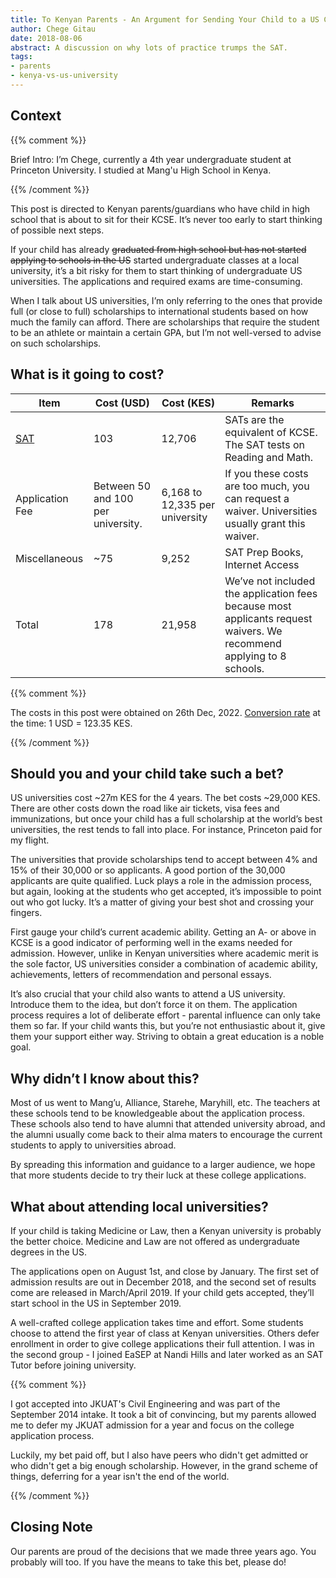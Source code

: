 ```yaml
---
title: To Kenyan Parents - An Argument for Sending Your Child to a US College
author: Chege Gitau
date: 2018-08-06
abstract: A discussion on why lots of practice trumps the SAT.
tags:
- parents
- kenya-vs-us-university
---
```


## Context

{{% comment %}}

Brief Intro: I’m Chege, currently a 4th year undergraduate student at
Princeton University. I studied at Mang'u High School in Kenya.

{{% /comment %}}

This post is directed to Kenyan parents/guardians who have child in high
school that is about to sit for their KCSE. It’s never too early to
start thinking of possible next steps.

If your child has already ~~graduated from high school but has not
started applying to schools in the US~~ started undergraduate classes at
a local university, it’s a bit risky for them to start thinking of
undergraduate US universities. The applications and required exams are
time-consuming.

When I talk about US universities, I’m only referring to the ones that
provide full (or close to full) scholarships to international students
based on how much the family can afford. There are scholarships that
require the student to be an athlete or maintain a certain GPA, but I’m
not well-versed to advise on such scholarships.

## What is it going to cost?

| Item | Cost (USD) | Cost (KES) | Remarks |
| --- | --- | --- | ---|
| [SAT](https://collegereadiness.collegeboard.org/sat/register/international/fees) | 103 | 12,706 | SATs are the equivalent of KCSE. The SAT tests on Reading and Math. |
| Application Fee | Between 50 and 100 per university. | 6,168 to 12,335 per university | If you these costs are too much, you can request a waiver. Universities usually grant this waiver. |
| Miscellaneous | ~75 | 9,252 | SAT Prep Books, Internet Access |
| Total | 178 | 21,958 | We’ve not included the application fees because most applicants request waivers. We recommend applying to 8 schools. |

{{% comment %}}

The costs in this post were obtained on 26th Dec, 2022. [Conversion
rate](https://g.co/finance/USD-KES?window=5Y) at the time: 1 USD =
123.35 KES.

{{% /comment %}}

## Should you and your child take such a bet?

US universities cost ~27m KES for the 4 years. The bet costs ~29,000
KES. There are other costs down the road like air tickets, visa fees and
immunizations, but once your child has a full scholarship at the world’s
best universities, the rest tends to fall into place. For instance,
Princeton paid for my flight.

The universities that provide scholarships tend to accept between 4% and
15% of their 30,000 or so applicants. A good portion of the 30,000
applicants are quite qualified. Luck plays a role in the admission
process, but again, looking at the students who get accepted, it’s
impossible to point out who got lucky. It’s a matter of giving your best
shot and crossing your fingers.

First gauge your child’s current academic ability. Getting an A- or
above in KCSE is a good indicator of performing well in the exams needed
for admission. However, unlike in Kenyan universities where academic
merit is the sole factor, US universities consider a combination of
academic ability, achievements, letters of recommendation and personal
essays.

It’s also crucial that your child also wants to attend a US university.
Introduce them to the idea, but don’t force it on them. The application
process requires a lot of deliberate effort - parental influence can
only take them so far. If your child wants this, but you’re not
enthusiastic about it, give them your support either way. Striving to
obtain a great education is a noble goal.

## Why didn’t I know about this?

Most of us went to Mang’u, Alliance, Starehe, Maryhill, etc. The
teachers at these schools tend to be knowledgeable about the application
process. These schools also tend to have alumni that attended university
abroad, and the alumni usually come back to their alma maters to
encourage the current students to apply to universities abroad.

By spreading this information and guidance to a larger audience, we hope
that more students decide to try their luck at these college
applications.

## What about attending local universities?

If your child is taking Medicine or Law, then a Kenyan university is
probably the better choice. Medicine and Law are not offered as
undergraduate degrees in the US.

The applications open on August 1st, and close by January. The first set
of admission results are out in December 2018, and the second set of
results come are released in March/April 2019. If your child gets
accepted, they’ll start school in the US in September 2019.

A well-crafted college application takes time and effort. Some students
choose to attend the first year of class at Kenyan universities. Others
defer enrollment in order to give college applications their full
attention. I was in the second group - I joined EaSEP at Nandi Hills and
later worked as an SAT Tutor before joining university.

{{% comment %}}

I got accepted into JKUAT's Civil Engineering and was part of the
September 2014 intake. It took a bit of convincing, but my parents
allowed me to defer my JKUAT admission for a year and focus on the
college application process.

Luckily, my bet paid off, but I also have peers who didn't get admitted
or who didn't get a big enough scholarship. However, in the grand scheme
of things, deferring for a year isn't the end of the world.

{{% /comment %}}

## Closing Note

Our parents are proud of the decisions that we made three years ago. You
probably will too. If you have the means to take this bet, please do!
